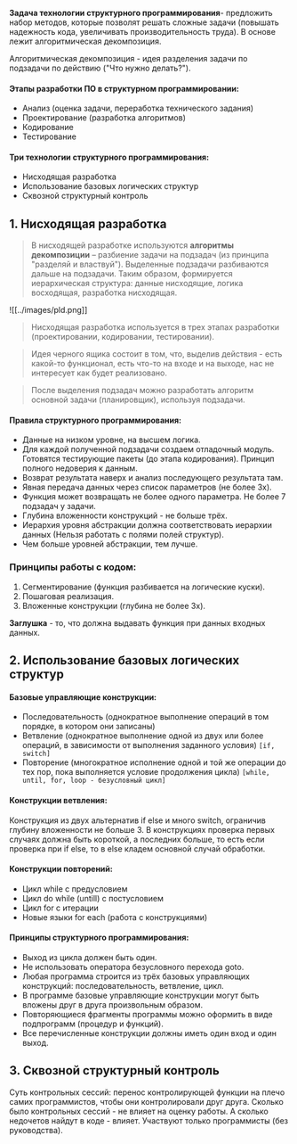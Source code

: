 **Задача технологии структурного программирования**- предложить набор методов, которые позволят решать сложные задачи (повышать надежность кода, увеличивать производительность труда). В основе лежит алгоритмическая декомпозиция.

Алгоритмическая декомпозиция - идея разделения задачи по подзадачи по действию ("Что нужно делать?").

#### Этапы разработки ПО в структурном программировании:
- Анализ (оценка задачи, переработка технического задания)
- Проектирование (разработка алгоритмов)
- Кодирование
- Тестирование

#### Три технологии структурного программирования:
- Нисходящая разработка
- Использование базовых логических структур
- Сквозной структурный контроль

## 1. Нисходящая разработка

>В нисходящей разработке используются **алгоритмы декомпозиции** – разбиение задачи на подзадач (из принципа "разделяй и властвуй"). Выделенные подзадачи разбиваются дальше на подзадачи. Таким образом, формируется иерархическая структура: данные нисходящие, логика восходящая, разработка нисходящая.

![[../images/pld.png]]

>Нисходящая разработка используется в трех этапах разработки (проектировании, кодировании, тестировании).

>Идея черного ящика состоит в том, что, выделив действия - есть какой-то функционал, есть что-то на входе и на выходе, нас не интересует как будет реализовано.

>После выделения подзадач можно разработать алгоритм основной задачи (планировщик), используя подзадачи.

#### Правила структурного программирования:
- Данные на низком уровне, на высшем логика.
- Для каждой полученной подзадачи создаем отладочный модуль. Готовятся тестирующие пакеты (до этапа кодирования). Принцип полного недоверия к данным.
- Возврат результата наверх и анализ последующего результата там.
- Явная передача данных через список параметров (не более 3х).
- Функция может возвращать не более одного параметра. Не более 7 подзадач у задачи.
- Глубина вложенности конструкций - не больше трёх.
- Иерархия уровня абстракции должна соответствовать иерархии данных (Нельзя работать с полями полей структур).
- Чем больше уровней абстракции, тем лучше.

### Принципы работы с кодом:

1. Сегментирование (функция разбивается на логические куски).
2. Пошаговая реализация.
3. Вложенные конструкции (глубина не более 3х).

**Заглушка** - то, что должна выдавать функция при данных входных данных.


## 2. Использование базовых логических структур

#### Базовые управляющие конструкции:

- Последовательность (однократное выполнение операций в том порядке, в котором они записаны)
- Ветвление (однократное выполнение одной из двух или более операций, в зависимости от выполнения заданного условия) `[if, switch]`
- Повторение (многократное исполнение одной и той же операции до тех пор, пока выполняется условие продолжения цикла) `[while, until, for, loop - безусловный цикл]`

#### Конструкции ветвления:

Конструкция из двух альтернатив if else и много switch, ограничив глубину вложенности не больше 3. В конструкциях проверка первых случаях должна быть короткой, а последних больше, то есть если проверка при if else, то в else кладем основной случай обработки.

#### Конструкции повторений:
- Цикл while с предусловием
- Цикл do while (untill) с постусловием
- Цикл for с итерации
- Новые языки for each (работа с конструкциями)

#### Принципы структурного программирования:
- Выход из цикла должен быть один.
- Не использовать оператора безусловного перехода goto.
- Любая программа строится из трёх базовых управляющих конструкций: последовательность, ветвление, цикл.
- В программе базовые управляющие конструкции могут быть вложены друг в друга произвольным образом.
- Повторяющиеся фрагменты программы можно оформить в виде подпрограмм (процедур и функций).
- Все перечисленные конструкции должны иметь один вход и один выход.

## 3. Сквозной структурный контроль

Суть контрольных сессий: перенос контролирующей функции на плечо самих программистов, чтобы они контролировали друг друга. Сколько было контрольных сессий - не влияет на оценку работы. А сколько недочетов найдут в коде - влияет. Участвуют только программисты (без руководства).

